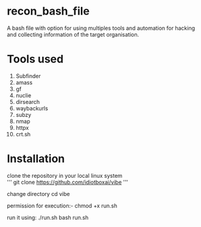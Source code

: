 # recon_bash_file
A bash file with option for using multiples tools and automation for hacking and collecting information of the target organisation.


# Tools used
1) Subfinder
2) amass
3) gf
4) nuclie
5) dirsearch
6) waybackurls
7) subzy
8) nmap
9) httpx
10) crt.sh

# Installation
clone the repository in your local linux system <br>
'''
git clone https://github.com/idiotboxai/vibe
'''

change directory
cd vibe

permission for execution:-
chmod +x run.sh

run it using:
./run.sh
bash run.sh



